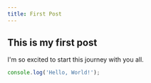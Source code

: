 ```yaml
---
title: First Post
---
```


## This is my first post

I'm so excited to start this journey with you all.

```js
console.log('Hello, World!');
```
